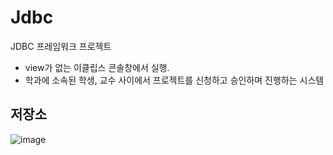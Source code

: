 # Jdbc
JDBC 프레임워크 프로젝트

* view가 없는 이클립스 콘솔창에서 실행.
* 학과에 소속된 학생, 교수 사이에서 프로젝트를 신청하고 승인하며 진행하는 시스템


## 저장소 <MySQL>
![image](https://user-images.githubusercontent.com/33171233/40886017-9a67a244-676b-11e8-9a53-b125c5ce0108.png)
